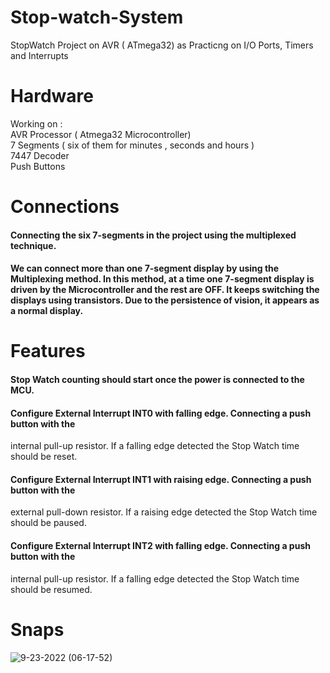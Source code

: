 # Stop-watch-System
StopWatch Project on AVR ( ATmega32) as Practicng on I/O Ports, Timers and Interrupts 
# Hardware 
Working on :<br />
AVR Processor ( Atmega32 Microcontroller) <br />
7 Segments ( six of them for minutes , seconds and hours )<br />
7447 Decoder <br />
Push Buttons <br />

# Connections 
#### Connecting the six 7-segments in the project using the multiplexed technique.<br />
#### We can connect more than one 7-segment display by using the Multiplexing method. In this method, at a time one 7-segment display is driven by the Microcontroller and the rest are OFF. It keeps switching the displays using transistors. Due to the persistence of vision, it appears as a normal display.<br />

# Features 
#### Stop Watch counting should start once the power is connected to the MCU.<br />
#### Configure External Interrupt INT0 with falling edge. Connecting a push button with the
internal pull-up resistor. If a falling edge detected the Stop Watch time should be
reset.<br />
#### Configure External Interrupt INT1 with raising edge. Connecting a push button with the
external pull-down resistor. If a raising edge detected the Stop Watch time should be
paused.<br />
#### Configure External Interrupt INT2 with falling edge. Connecting a push button with the
internal pull-up resistor. If a falling edge detected the Stop Watch time should be
resumed.<br />
# Snaps 
![9-23-2022 (06-17-52)](https://user-images.githubusercontent.com/85132939/191891352-7779b192-1d7d-4267-bc39-f7f45b36f533.gif)
